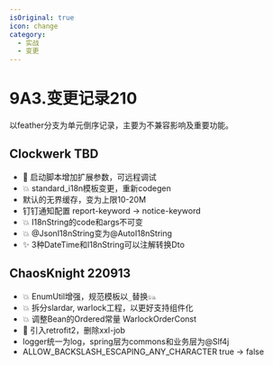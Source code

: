 ```yaml
---
isOriginal: true
icon: change
category:
  - 实战
  - 变更
---
```


# 9A3.变更记录210

以feather分支为单元倒序记录，主要为不兼容影响及重要功能。

## Clockwerk TBD

* 🚀 启动脚本增加扩展参数，可远程调试
* 💥 standard_i18n模板变更，重新codegen
* 默认的无界缓存，变为上限10-20M
* 钉钉通知配置 report-keyword → notice-keyword
* 💥 I18nString的code和args不可变
* 💥 @JsonI18nString变为@AutoI18nString
* ✨ 3种DateTime和I18nString可以注解转换Dto

## ChaosKnight 220913

* 💥 EnumUtil增强，规范模板以`_`替换`𓃬`
* 💥 拆分slardar, warlock工程，以更好支持组件化
* 💥 调整Bean的Ordered常量 WarlockOrderConst
* 📌 引入retrofit2，删除xxl-job
* logger统一为log，spring层为commons和业务层为@Slf4j
* ALLOW_BACKSLASH_ESCAPING_ANY_CHARACTER true → false

